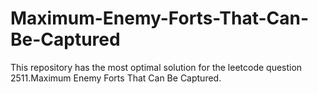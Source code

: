 # Maximum-Enemy-Forts-That-Can-Be-Captured
This repository has the most optimal solution for the leetcode question 2511.Maximum Enemy Forts That Can Be Captured.
